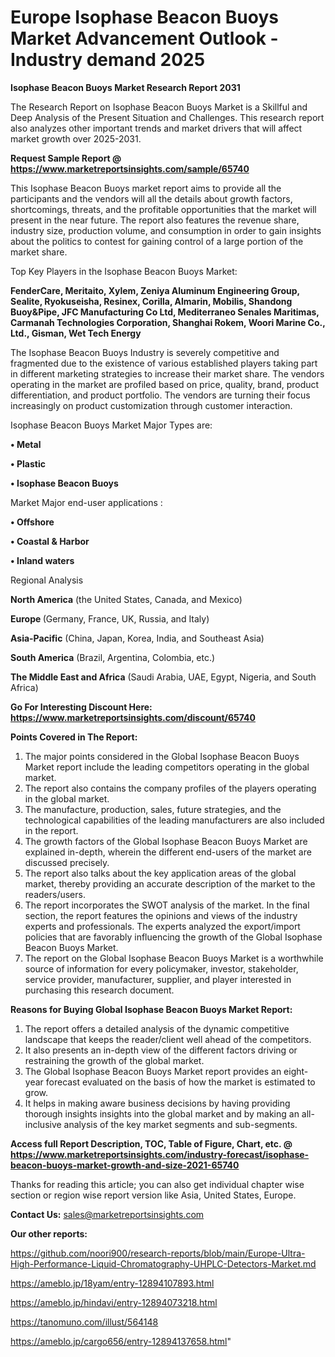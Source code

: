 # Europe Isophase Beacon Buoys Market Advancement Outlook - Industry demand 2025

<strong>Isophase Beacon Buoys Market Research Report 2031</strong>

The Research Report on Isophase Beacon Buoys Market is a Skillful and Deep Analysis of the Present Situation and Challenges. This research report also analyzes other important trends and market drivers that will affect market growth over 2025-2031.

<strong>Request Sample Report @ <a href=https://www.marketreportsinsights.com/sample/65740>https://www.marketreportsinsights.com/sample/65740</a></strong>

This Isophase Beacon Buoys market report aims to provide all the participants and the vendors will all the details about growth factors, shortcomings, threats, and the profitable opportunities that the market will present in the near future. The report also features the revenue share, industry size, production volume, and consumption in order to gain insights about the politics to contest for gaining control of a large portion of the market share.

Top Key Players in the Isophase Beacon Buoys Market:

<strong>FenderCare, Meritaito, Xylem, Zeniya Aluminum Engineering Group, Sealite, Ryokuseisha, Resinex, Corilla, Almarin, Mobilis, Shandong Buoy&Pipe, JFC Manufacturing Co Ltd, Mediterraneo Senales Maritimas, Carmanah Technologies Corporation, Shanghai Rokem, Woori Marine Co., Ltd., Gisman, Wet Tech Energy</strong>

The Isophase Beacon Buoys Industry is severely competitive and fragmented due to the existence of various established players taking part in different marketing strategies to increase their market share. The vendors operating in the market are profiled based on price, quality, brand, product differentiation, and product portfolio. The vendors are turning their focus increasingly on product customization through customer interaction.

Isophase Beacon Buoys Market Major Types are:

<strong>• Metal

• Plastic

• Isophase Beacon Buoys</strong>

Market Major end-user applications :

<strong>• Offshore

• Coastal & Harbor

• Inland waters</strong>

Regional Analysis

</u><strong><b>North America</b></strong> (the United States, Canada, and Mexico)

<strong><b>Europe </b></strong>(Germany, France, UK, Russia, and Italy)

<strong><b>Asia-Pacific</b></strong> (China, Japan, Korea, India, and Southeast Asia)

<strong><b>South America</b></strong> (Brazil, Argentina, Colombia, etc.)

<strong><b>The Middle East and Africa</b></strong> (Saudi Arabia, UAE, Egypt, Nigeria, and South Africa)

<strong>Go For Interesting Discount Here: <a href=https://www.marketreportsinsights.com/discount/65740>https://www.marketreportsinsights.com/discount/65740</a></strong>

<strong>Points Covered in The Report:</strong>
<ol>
  <li>The major points considered in the Global Isophase Beacon Buoys Market report include the leading competitors operating in the global market.</li>
  <li>The report also contains the company profiles of the players operating in the global market.</li>
  <li>The manufacture, production, sales, future strategies, and the technological capabilities of the leading manufacturers are also included in the report.</li>
  <li>The growth factors of the Global Isophase Beacon Buoys Market are explained in-depth, wherein the different end-users of the market are discussed precisely.</li>
  <li>The report also talks about the key application areas of the global market, thereby providing an accurate description of the market to the readers/users.</li>
  <li>The report incorporates the SWOT analysis of the market. In the final section, the report features the opinions and views of the industry experts and professionals. The experts analyzed the export/import policies that are favorably influencing the growth of the Global Isophase Beacon Buoys Market.</li>
  <li>The report on the Global Isophase Beacon Buoys Market is a worthwhile source of information for every policymaker, investor, stakeholder, service provider, manufacturer, supplier, and player interested in purchasing this research document.</li>
</ol>
<strong>Reasons for Buying Global Isophase Beacon Buoys Market Report:</strong>

<ol>
  <li>The report offers a detailed analysis of the dynamic competitive landscape that keeps the reader/client well ahead of the competitors.</li>
  <li>It also presents an in-depth view of the different factors driving or restraining the growth of the global market.</li>
  <li>The Global Isophase Beacon Buoys Market report provides an eight-year forecast evaluated on the basis of how the market is estimated to grow.</li>
  <li>It helps in making aware business decisions by having providing thorough insights insights into the global market and by making an all-inclusive analysis of the key market segments and sub-segments.</li>
</ol>
<strong>Access full Report Description, TOC, Table of Figure, Chart, etc. @ <a href=https://www.marketreportsinsights.com/industry-forecast/isophase-beacon-buoys-market-growth-and-size-2021-65740>https://www.marketreportsinsights.com/industry-forecast/isophase-beacon-buoys-market-growth-and-size-2021-65740</a></strong>


Thanks for reading this article; you can also get individual chapter wise section or region wise report version like Asia, United States, Europe.

<strong>Contact Us:</strong>
sales@marketreportsinsights.com

<strong>Our other reports:</strong>

<a href=https://github.com/noori900/research-reports/blob/main/Europe-Ultra-High-Performance-Liquid-Chromatography-UHPLC-Detectors-Market.md>https://github.com/noori900/research-reports/blob/main/Europe-Ultra-High-Performance-Liquid-Chromatography-UHPLC-Detectors-Market.md</a>

<a href=https://ameblo.jp/18yam/entry-12894107893.html>https://ameblo.jp/18yam/entry-12894107893.html</a>

<a href=https://ameblo.jp/hindavi/entry-12894073218.html>https://ameblo.jp/hindavi/entry-12894073218.html</a>

<a href=https://tanomuno.com/illust/564148>https://tanomuno.com/illust/564148</a>

<a href=https://ameblo.jp/cargo656/entry-12894137658.html>https://ameblo.jp/cargo656/entry-12894137658.html</a>"
